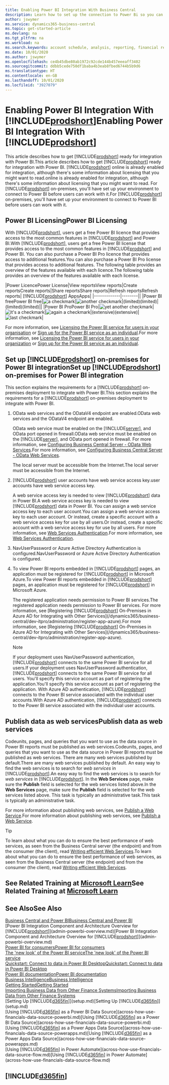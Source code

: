```yaml
---
title: Enabling Power BI Integration With Business Central
description: Learn how to set up the connection to Power Bi so you can get insights, business intelligence, and KPIs from your Business Central data with the Business Central apps for Power BI.
author: jswymer
ms.service: dynamics365-business-central
ms.topic: get-started-article
ms.devlang: na
ms.tgt_pltfrm: na
ms.workload: na
ms.search.keywords: account schedule, analysis, reporting, financial report, business intelligence, KPI
ms.date: 10/01/2020
ms.author: jswymer
ms.openlocfilehash: ce4b45dbe80ab1972c92cde144b457eeeaff3402
ms.sourcegitcommit: ddbb5cede750df1baba4b3eab8fbed6744b5b9d6
ms.translationtype: HT
ms.contentlocale: en-GB
ms.lasthandoff: 10/01/2020
ms.locfileid: "3927079"
---
```

# <a name="enabling-power-bi-integration-with-prodshort"></a><span data-ttu-id="6c851-103">Enabling Power BI Integration With [!INCLUDE[prodshort](includes/prodshort.md)]</span><span class="sxs-lookup"><span data-stu-id="6c851-103">Enabling Power BI Integration With [!INCLUDE[prodshort](includes/prodshort.md)]</span></span>

<span data-ttu-id="6c851-104">This article describes how to get [!INCLUDE[prodshort](includes/prodshort.md)] ready for integration with Power BI.</span><span class="sxs-lookup"><span data-stu-id="6c851-104">This article describes how to get [!INCLUDE[prodshort](includes/prodshort.md)] ready for integration with Power BI.</span></span> [!INCLUDE[prodshort](includes/prodshort.md)] <span data-ttu-id="6c851-105">online is already enabled for integration, although there's some information about licensing that you might want to read.</span><span class="sxs-lookup"><span data-stu-id="6c851-105">online is already enabled for integration, although there's some information about licensing that you might want to read.</span></span> <span data-ttu-id="6c851-106">For [!INCLUDE[prodshort](includes/prodshort.md)] on-premises, you'll have set up your environment to connect to Power BI before users can work with it.</span><span class="sxs-lookup"><span data-stu-id="6c851-106">For [!INCLUDE[prodshort](includes/prodshort.md)] on-premises, you'll have set up your environment to connect to Power BI before users can work with it.</span></span>

## <a name="power-bi-licensing"></a><a name="license"></a><span data-ttu-id="6c851-107">Power BI Licensing</span><span class="sxs-lookup"><span data-stu-id="6c851-107">Power BI Licensing</span></span>

<span data-ttu-id="6c851-108">With [!INCLUDE[prodshort](includes/prodshort.md)], users get a free Power BI licence that provides access to the most common features in [!INCLUDE[prodshort](includes/prodshort.md)] and Power BI.</span><span class="sxs-lookup"><span data-stu-id="6c851-108">With [!INCLUDE[prodshort](includes/prodshort.md)], users get a free Power BI license that provides access to the most common features in [!INCLUDE[prodshort](includes/prodshort.md)] and Power BI.</span></span> <span data-ttu-id="6c851-109">You can also purchase a Power BI Pro licence that provides access to additional features.</span><span class="sxs-lookup"><span data-stu-id="6c851-109">You can also purchase a Power BI Pro license that provides access to additional features.</span></span> <span data-ttu-id="6c851-110">The following table provides an overview of the features available with each licence.</span><span class="sxs-lookup"><span data-stu-id="6c851-110">The following table provides an overview of the features available with each license.</span></span>

|<span data-ttu-id="6c851-111">Power Licence</span><span class="sxs-lookup"><span data-stu-id="6c851-111">Power License</span></span>|<span data-ttu-id="6c851-112">View reports</span><span class="sxs-lookup"><span data-stu-id="6c851-112">View reports</span></span>|<span data-ttu-id="6c851-113">Create reports</span><span class="sxs-lookup"><span data-stu-id="6c851-113">Create reports</span></span>|<span data-ttu-id="6c851-114">Share reports</span><span class="sxs-lookup"><span data-stu-id="6c851-114">Share reports</span></span>|<span data-ttu-id="6c851-115">Refresh reports</span><span class="sxs-lookup"><span data-stu-id="6c851-115">Refresh reports</span></span>| [!INCLUDE[prodshort](includes/prodshort.md)] <span data-ttu-id="6c851-116">Apps</span><span class="sxs-lookup"><span data-stu-id="6c851-116">Apps</span></span>|
|-------------|--------||
|<span data-ttu-id="6c851-117">Power BI free</span><span class="sxs-lookup"><span data-stu-id="6c851-117">Power BI free</span></span>|![a checkmark](media/check.png)|![another checkmark](media/check.png)|<span data-ttu-id="6c851-120">(limited)</span><span class="sxs-lookup"><span data-stu-id="6c851-120">(limited)</span></span>|<span data-ttu-id="6c851-121">(limited)</span><span class="sxs-lookup"><span data-stu-id="6c851-121">(limited)</span></span>||
|<span data-ttu-id="6c851-122">Power BI Pro</span><span class="sxs-lookup"><span data-stu-id="6c851-122">Power BI Pro</span></span>|![yet another checkmark](media/check.png)|![it's a checkmark](media/check.png)|![again a checkmark](media/check.png)|<span data-ttu-id="6c851-126">(extensive)</span><span class="sxs-lookup"><span data-stu-id="6c851-126">(extensive)</span></span>|![last checkmark](media/check.png)|

<span data-ttu-id="6c851-128">For more information, see [Licensing the Power BI service for users in your organisation](/power-bi/admin/service-admin-licensing-organization) or [Sign up for the Power BI service as an individual](/power-bi/fundamentals/service-self-service-signup-for-power-bi).</span><span class="sxs-lookup"><span data-stu-id="6c851-128">For more information, see [Licensing the Power BI service for users in your organization](/power-bi/admin/service-admin-licensing-organization) or [Sign up for the Power BI service as an individual](/power-bi/fundamentals/service-self-service-signup-for-power-bi).</span></span>

## <a name="set-up-prodshort-on-premises-for-power-bi-integration"></a><a name="setup"></a><span data-ttu-id="6c851-129">Set up [!INCLUDE[prodshort](includes/prodshort.md)] on-premises for Power BI integration</span><span class="sxs-lookup"><span data-stu-id="6c851-129">Set up [!INCLUDE[prodshort](includes/prodshort.md)] on-premises for Power BI integration</span></span>

<span data-ttu-id="6c851-130">This section explains the requirements for a [!INCLUDE[prodshort](includes/prodshort.md)] on-premises deployment to integrate with Power BI.</span><span class="sxs-lookup"><span data-stu-id="6c851-130">This section explains the requirements for a [!INCLUDE[prodshort](includes/prodshort.md)] on-premises deployment to integrate with Power BI.</span></span>

1. <span data-ttu-id="6c851-131">OData web services and the ODataV4 endpoint are enabled.</span><span class="sxs-lookup"><span data-stu-id="6c851-131">OData web services and the ODataV4 endpoint are enabled.</span></span>

    <span data-ttu-id="6c851-132">OData web service must be enabled on the [!INCLUDE[server](includes/server.md)], and OData port opened in firewall.</span><span class="sxs-lookup"><span data-stu-id="6c851-132">OData web service must be enabled on the [!INCLUDE[server](includes/server.md)], and OData port opened in firewall.</span></span> <span data-ttu-id="6c851-133">For more information, see [Configuring Business Central Server - OData Web Services](/dynamics365/business-central/dev-itpro/administration/configure-server-instance#ODataServices).</span><span class="sxs-lookup"><span data-stu-id="6c851-133">For more information, see [Configuring Business Central Server - OData Web Services](/dynamics365/business-central/dev-itpro/administration/configure-server-instance#ODataServices).</span></span>
    
    <span data-ttu-id="6c851-134">The local server must be accessible from the Internet.</span><span class="sxs-lookup"><span data-stu-id="6c851-134">The local server must be accessible from the Internet.</span></span>

2. [!INCLUDE[prodshort](includes/prodshort.md)] <span data-ttu-id="6c851-135">user accounts have web service access key.</span><span class="sxs-lookup"><span data-stu-id="6c851-135">user accounts have web service access key.</span></span>

    <span data-ttu-id="6c851-136">A web service access key is needed to view [!INCLUDE[prodshort](includes/prodshort.md)] data in Power BI.</span><span class="sxs-lookup"><span data-stu-id="6c851-136">A web service access key is needed to view [!INCLUDE[prodshort](includes/prodshort.md)] data in Power BI.</span></span> <span data-ttu-id="6c851-137">You can assign a web service access key to each user account.</span><span class="sxs-lookup"><span data-stu-id="6c851-137">You can assign a web service access key to each user account.</span></span> <span data-ttu-id="6c851-138">Or instead, create a specific account with a web service access key for use by all users.</span><span class="sxs-lookup"><span data-stu-id="6c851-138">Or instead, create a specific account with a web service access key for use by all users.</span></span> <span data-ttu-id="6c851-139">For more information, see [Web Services Authentication](/dynamics365/business-central/dev-itpro/webservices/web-services-authentication#generate-a-web-service-access-key).</span><span class="sxs-lookup"><span data-stu-id="6c851-139">For more information, see [Web Services Authentication](/dynamics365/business-central/dev-itpro/webservices/web-services-authentication#generate-a-web-service-access-key).</span></span>

3. <span data-ttu-id="6c851-140">NavUserPassword or Azure Active Directory Authentication is configured.</span><span class="sxs-lookup"><span data-stu-id="6c851-140">NavUserPassword or Azure Active Directory Authentication is configured.</span></span>

4. <span data-ttu-id="6c851-141">To view Power BI reports embedded in [!INCLUDE[prodshort](includes/prodshort.md)] pages, an application must be registered for [!INCLUDE[prodshort](includes/prodshort.md)] in Microsoft Azure.</span><span class="sxs-lookup"><span data-stu-id="6c851-141">To view Power BI reports embedded in [!INCLUDE[prodshort](includes/prodshort.md)] pages, an application must be registered for [!INCLUDE[prodshort](includes/prodshort.md)] in Microsoft Azure.</span></span>

    <span data-ttu-id="6c851-142">The registered application needs permission to Power BI services.</span><span class="sxs-lookup"><span data-stu-id="6c851-142">The registered application needs permission to Power BI services.</span></span> <span data-ttu-id="6c851-143">For more information, see [Registering [!INCLUDE[prodshort](includes/prodshort.md)] On-Premises in Azure AD for Integrating with Other Services](/dynamics365/business-central/dev-itpro/administration/register-app-azure).</span><span class="sxs-lookup"><span data-stu-id="6c851-143">For more information, see [Registering [!INCLUDE[prodshort](includes/prodshort.md)] On-Premises in Azure AD for Integrating with Other Services](/dynamics365/business-central/dev-itpro/administration/register-app-azure).</span></span>

    > [!NOTE]
    > <span data-ttu-id="6c851-144">If your deployment uses NavUserPassword authentication, [!INCLUDE[prodshort](includes/prodshort.md)] connects to the same Power BI service for all users.</span><span class="sxs-lookup"><span data-stu-id="6c851-144">If your deployment uses NavUserPassword authentication, [!INCLUDE[prodshort](includes/prodshort.md)] connects to the same Power BI service for all users.</span></span> <span data-ttu-id="6c851-145">You'll specify this service account as part of registering the application.</span><span class="sxs-lookup"><span data-stu-id="6c851-145">You'll specify this service account as part of registering the application.</span></span> <span data-ttu-id="6c851-146">With Azure AD authentication, [!INCLUDE[prodshort](includes/prodshort.md)] connects to the Power BI service associated with the individual user accounts.</span><span class="sxs-lookup"><span data-stu-id="6c851-146">With Azure AD authentication, [!INCLUDE[prodshort](includes/prodshort.md)] connects to the Power BI service associated with the individual user accounts.</span></span>

    <!-- Windows authentication can also be used but you can't get data from BC in Power BI -->

## <a name="publish-data-as-web-services"></a><span data-ttu-id="6c851-147">Publish data as web services</span><span class="sxs-lookup"><span data-stu-id="6c851-147">Publish data as web services</span></span>

<span data-ttu-id="6c851-148">Codeunits, pages, and queries that you want to use as the data source in Power BI reports must be published as web services.</span><span class="sxs-lookup"><span data-stu-id="6c851-148">Codeunits, pages, and queries that you want to use as the data source in Power BI reports must be published as web services.</span></span> <span data-ttu-id="6c851-149">There are many web services published by default.</span><span class="sxs-lookup"><span data-stu-id="6c851-149">There are many web services published by default.</span></span> <span data-ttu-id="6c851-150">An easy way to find the web services is to search for *web services* in [!INCLUDE[prodshort](includes/prodshort.md)].</span><span class="sxs-lookup"><span data-stu-id="6c851-150">An easy way to find the web services is to search for *web services* in [!INCLUDE[prodshort](includes/prodshort.md)].</span></span> <span data-ttu-id="6c851-151">In the **Web Services** page, make sure the **Publish** field is selected for the web services listed above.</span><span class="sxs-lookup"><span data-stu-id="6c851-151">In the **Web Services** page, make sure the **Publish** field is selected for the web services listed above.</span></span> <span data-ttu-id="6c851-152">This task is typically an administrative task.</span><span class="sxs-lookup"><span data-stu-id="6c851-152">This task is typically an administrative task.</span></span>

<span data-ttu-id="6c851-153">For more information about publishing web services, see [Publish a Web Service](across-how-publish-web-service.md).</span><span class="sxs-lookup"><span data-stu-id="6c851-153">For more information about publishing web services, see [Publish a Web Service](across-how-publish-web-service.md).</span></span>

> [!TIP]
> <span data-ttu-id="6c851-154">To learn about what you can do to ensure the best performance of web services, as seen from the Business Central server (the endpoint) and from the consumer (the client), read [Writing efficient Web Services](/dynamics365/business-central/dev-itpro/performance/performance-developer#writing-efficient-web-services).</span><span class="sxs-lookup"><span data-stu-id="6c851-154">To learn about what you can do to ensure the best performance of web services, as seen from the Business Central server (the endpoint) and from the consumer (the client), read [Writing efficient Web Services](/dynamics365/business-central/dev-itpro/performance/performance-developer#writing-efficient-web-services).</span></span>




## <a name="see-related-training-at-microsoft-learn"></a><span data-ttu-id="6c851-155">See Related Training at [Microsoft Learn](/learn/modules/Configure-powerbi-excel-dynamics-365-business-central/index)</span><span class="sxs-lookup"><span data-stu-id="6c851-155">See Related Training at [Microsoft Learn](/learn/modules/Configure-powerbi-excel-dynamics-365-business-central/index)</span></span>

## <a name="see-also"></a><span data-ttu-id="6c851-156">See Also</span><span class="sxs-lookup"><span data-stu-id="6c851-156">See Also</span></span>

[<span data-ttu-id="6c851-157">Business Central and Power BI</span><span class="sxs-lookup"><span data-stu-id="6c851-157">Business Central and Power BI</span></span>](admin-powerbi.md)  
<span data-ttu-id="6c851-158">[Power BI Integration Component and Architecture Overview for [!INCLUDE[prodshort](includes/prodshort.md)]](admin-powerbi-overview.md)</span><span class="sxs-lookup"><span data-stu-id="6c851-158">[Power BI Integration Component and Architecture Overview for [!INCLUDE[prodshort](includes/prodshort.md)]](admin-powerbi-overview.md)</span></span>  
[<span data-ttu-id="6c851-159">Power BI for consumers</span><span class="sxs-lookup"><span data-stu-id="6c851-159">Power BI for consumers</span></span>](/power-bi/consumer/end-user-consumer)  
[<span data-ttu-id="6c851-160">The 'new look' of the Power BI service</span><span class="sxs-lookup"><span data-stu-id="6c851-160">The 'new look' of the Power BI service</span></span>](/power-bi/service-new-look)  
[<span data-ttu-id="6c851-161">Quickstart: Connect to data in Power BI Desktop</span><span class="sxs-lookup"><span data-stu-id="6c851-161">Quickstart: Connect to data in Power BI Desktop</span></span>](/power-bi/desktop-quickstart-connect-to-data)  
[<span data-ttu-id="6c851-162">Power BI documentation</span><span class="sxs-lookup"><span data-stu-id="6c851-162">Power BI documentation</span></span>](/power-bi/)  
[<span data-ttu-id="6c851-163">Business Intelligence</span><span class="sxs-lookup"><span data-stu-id="6c851-163">Business Intelligence</span></span>](bi.md)  
[<span data-ttu-id="6c851-164">Getting Started</span><span class="sxs-lookup"><span data-stu-id="6c851-164">Getting Started</span></span>](product-get-started.md)  
[<span data-ttu-id="6c851-165">Importing Business Data from Other Finance Systems</span><span class="sxs-lookup"><span data-stu-id="6c851-165">Importing Business Data from Other Finance Systems</span></span>](across-import-data-configuration-packages.md)  
<span data-ttu-id="6c851-166">[Setting Up [!INCLUDE[d365fin](includes/d365fin_md.md)]](setup.md)</span><span class="sxs-lookup"><span data-stu-id="6c851-166">[Setting Up [!INCLUDE[d365fin](includes/d365fin_md.md)]](setup.md)</span></span>  
<span data-ttu-id="6c851-167">[Using [!INCLUDE[d365fin](includes/d365fin_md.md)] as a Power BI Data Source](across-how-use-financials-data-source-powerbi.md)</span><span class="sxs-lookup"><span data-stu-id="6c851-167">[Using [!INCLUDE[d365fin](includes/d365fin_md.md)] as a Power BI Data Source](across-how-use-financials-data-source-powerbi.md)</span></span>  
<span data-ttu-id="6c851-168">[Using [!INCLUDE[d365fin](includes/d365fin_md.md)] as a Power Apps Data Source](across-how-use-financials-data-source-powerapps.md)</span><span class="sxs-lookup"><span data-stu-id="6c851-168">[Using [!INCLUDE[d365fin](includes/d365fin_md.md)] as a Power Apps Data Source](across-how-use-financials-data-source-powerapps.md)</span></span>  
<span data-ttu-id="6c851-169">[Using [!INCLUDE[d365fin](includes/d365fin_md.md)] in Power Automate](across-how-use-financials-data-source-flow.md)</span><span class="sxs-lookup"><span data-stu-id="6c851-169">[Using [!INCLUDE[d365fin](includes/d365fin_md.md)] in Power Automate](across-how-use-financials-data-source-flow.md)</span></span>  

## [!INCLUDE[d365fin](includes/free_trial_md.md)]  
